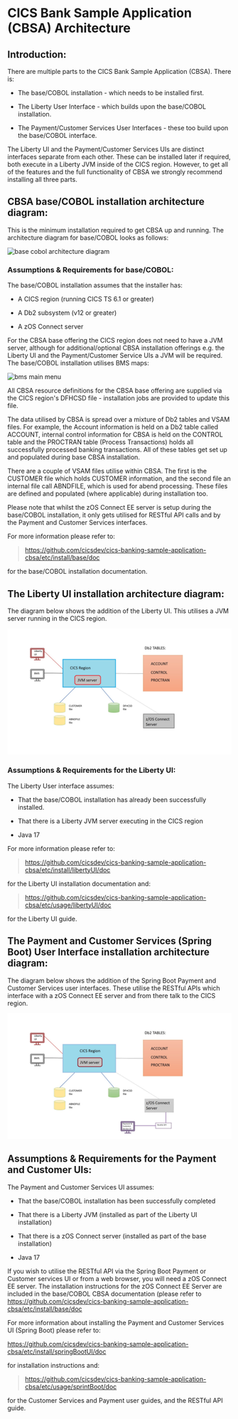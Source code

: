 # CICS Bank Sample Application (CBSA) Architecture

## Introduction:

There are multiple parts to the CICS Bank Sample Application (CBSA).
There is:

-   The base/COBOL installation - which needs to be installed first.

-   The Liberty User Interface - which builds upon the base/COBOL
    installation.

-   The Payment/Customer Services User Interfaces - these too build
    upon the base/COBOL interface.

The Liberty UI and the Payment/Customer Services UIs are distinct
interfaces separate from each other. These can be installed later if
required, both execute in a Liberty JVM inside of the CICS region.
However, to get all of the features and the full functionality of CBSA
we strongly recommend installing all three parts.

## CBSA base/COBOL installation architecture diagram: 

This is the minimum installation required to get CBSA up and running.
The architecture diagram for base/COBOL looks as follows:

![base cobol architecture diagram](../doc/images/Architecture/Base_cobol_CBSA_architecture_diagram.jpg)

### Assumptions & Requirements for base/COBOL:

The base/COBOL installation assumes that the installer has:

-   A CICS region (running CICS TS 6.1 or greater)

-   A Db2 subsystem (v12 or greater)

-   A zOS Connect server

For the CBSA base offering the CICS region does not need to have a JVM
server, although for additional/optional CBSA installation offerings
e.g. the Liberty UI and the Payment/Customer Service UIs a JVM will be
required. The base/COBOL installation utilises BMS maps:

![bms main menu](../doc/images/Architecture/BMS_User_Main_Menu.jpg)


All CBSA resource definitions for the CBSA base offering are supplied
via the CICS region's DFHCSD file - installation jobs are provided to
update this file.

The data utilised by CBSA is spread over a mixture of Db2 tables and
VSAM files. For example, the Account information is held on a Db2 table
called ACCOUNT, internal control information for CBSA is held on the
CONTROL table and the PROCTRAN table (Process Transactions) holds all
successfully processed banking transactions. All of these tables get set
up and populated during base CBSA installation.

There are a couple of VSAM files utilise within CBSA. The first is the
CUSTOMER file which holds CUSTOMER information, and the second file an
internal file call ABNDFILE, which is used for abend processing. These
files are defined and populated (where applicable) during installation
too.

Please note that whilst the zOS Connect EE server is setup during the
base/COBOL installation, it only gets utilised for RESTful API calls and
by the Payment and Customer Services interfaces.

For more information please refer to:

> https://github.com/cicsdev/cics-banking-sample-application-cbsa/etc/install/base/doc

for the base/COBOL installation documentation.

## The Liberty UI installation architecture diagram:

The diagram below shows the addition of the Liberty UI. This utilises a
JVM server running in the CICS region.

![libertyUI architecture diagram](../doc/images/Architecture/LibertyUI_CBSA_architecture_diagram.jpg)

### Assumptions & Requirements for the Liberty UI: 

The Liberty User interface assumes:

-   That the base/COBOL installation has already been successfully
    installed.

-   That there is a Liberty JVM server executing in the CICS region

-   Java 17

For more information please refer to:

> <https://github.com/cicsdev/cics-banking-sample-application-cbsa/etc/install/libertyUI/doc>

for the Liberty UI installation documentation and:

> <https://github.com/cicsdev/cics-banking-sample-application-cbsa/etc/usage/libertyUI/doc>

for the Liberty UI guide.

## The Payment and Customer Services (Spring Boot) User Interface installation architecture diagram:

The diagram below shows the addition of the Spring Boot Payment and
Customer Services user interfaces. These utilise the RESTful APIs which
interface with a zOS Connect EE server and from there talk to the CICS
region.

![Payment and CS architecture diagram](../doc/images/Architecture/Payment_and_Customer_Services_UI_CBSA_architecture_diagram.jpg)

## Assumptions & Requirements for the Payment and Customer UIs: 

The Payment and Customer Services UI assumes:

-   That the base/COBOL installation has been successfully completed

-   That there is a Liberty JVM (installed as part of the Liberty UI installation)

-   That there is a zOS Connect server (installed as part of the base installation)

-   Java 17

If you wish to utilise the RESTful API via the Spring Boot Payment or
Customer services UI or from a web browser, you will need a zOS Connect
EE server. The installation instructions for the zOS Connect EE Server
are included in the base/COBOL CBSA documentation (please refer to
<https://github.com/cicsdev/cics-banking-sample-application-cbsa/etc/install/base/doc>

For more information about installing the Payment and Customer Services
UI (Spring Boot) please refer to:

<https://github.com/cicsdev/cics-banking-sample-application-cbsa/etc/install/springBootUI/doc>

for installation instructions and:

> <https://github.com/cicsdev/cics-banking-sample-application-cbsa/etc/usage/sprintBoot/doc>

for the Customer Services and Payment user guides, and the RESTful API
guide.
